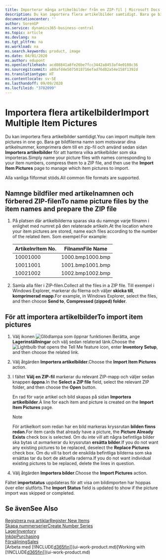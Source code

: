 ```yaml
---
title: Importerar många artikelbilder från en ZIP-fil | Microsoft Docs
description: Du kan importera flera artikelbilder samtidigt. Bara ge bildfilerna namn som motsvarar dina artikelnummer, komprimera dem till en zip-fil och använd sedan sidan Importera artikelbilder för att hantera vilka artikelbilder som ska importeras.
documentationcenter: ''
author: SorenGP
ms.service: dynamics365-business-central
ms.topic: article
ms.devlang: na
ms.tgt_pltfrm: na
ms.workload: na
ms.search.keywords: product, image
ms.date: 04/01/2020
ms.author: edupont
ms.openlocfilehash: acd08841a8fe26be7fcc3442a8453af4e0108c36
ms.sourcegitcommit: a80afd4e5075018716efad76d82a54e158f1392d
ms.translationtype: HT
ms.contentlocale: sv-SE
ms.lasthandoff: 09/09/2020
ms.locfileid: "3782099"
---
```

# <a name="import-multiple-item-pictures"></a><span data-ttu-id="e529b-104">Importera flera artikelbilder</span><span class="sxs-lookup"><span data-stu-id="e529b-104">Import Multiple Item Pictures</span></span>
<span data-ttu-id="e529b-105">Du kan importera flera artikelbilder samtidigt.</span><span class="sxs-lookup"><span data-stu-id="e529b-105">You can import multiple item pictures in one go.</span></span> <span data-ttu-id="e529b-106">Bara ge bildfilerna namn som motsvarar dina artikelnummer, komprimera dem till en zip-fil och använd sedan sidan **Importera artikelbilder** för att hantera vilka artikelbilder som ska importeras.</span><span class="sxs-lookup"><span data-stu-id="e529b-106">Simply name your picture files with names corresponding to your item numbers, compress them to a ZIP file, and then use the **Import Item Pictures** page to manage which item pictures to import.</span></span>

<span data-ttu-id="e529b-107">Alla vanliga filformat stöds.</span><span class="sxs-lookup"><span data-stu-id="e529b-107">All common file formats are supported.</span></span>

## <a name="to-name-picture-files-by-the-item-names-and-prepare-the-zip-file"></a><span data-ttu-id="e529b-108">Namnge bildfiler med artikelnamnen och förbered ZIP-filen</span><span class="sxs-lookup"><span data-stu-id="e529b-108">To name picture files by the item names and prepare the ZIP file</span></span>
1. <span data-ttu-id="e529b-109">På platsen där artikelbilderna sparas ska du namnge varje filnamn i enlighet med numret på den relaterade artikeln.</span><span class="sxs-lookup"><span data-stu-id="e529b-109">At the location where your item pictures are stored, name each files according to the number of the related item.</span></span> <span data-ttu-id="e529b-110">Som exempel:</span><span class="sxs-lookup"><span data-stu-id="e529b-110">For example:</span></span>

    |<span data-ttu-id="e529b-111">Artikelnr</span><span class="sxs-lookup"><span data-stu-id="e529b-111">Item No.</span></span>|<span data-ttu-id="e529b-112">Filnamn</span><span class="sxs-lookup"><span data-stu-id="e529b-112">File Name</span></span>|
    |-|-|
    |<span data-ttu-id="e529b-113">1000</span><span class="sxs-lookup"><span data-stu-id="e529b-113">1000</span></span>|<span data-ttu-id="e529b-114">1000.bmp</span><span class="sxs-lookup"><span data-stu-id="e529b-114">1000.bmp</span></span>|
    |<span data-ttu-id="e529b-115">1001</span><span class="sxs-lookup"><span data-stu-id="e529b-115">1001</span></span>|<span data-ttu-id="e529b-116">1001.bmp</span><span class="sxs-lookup"><span data-stu-id="e529b-116">1001.bmp</span></span>|
    |<span data-ttu-id="e529b-117">1002</span><span class="sxs-lookup"><span data-stu-id="e529b-117">1002</span></span>|<span data-ttu-id="e529b-118">1002.bmp</span><span class="sxs-lookup"><span data-stu-id="e529b-118">1002.bmp</span></span>|

2. <span data-ttu-id="e529b-119">Samla alla filer i ZIP-filen.</span><span class="sxs-lookup"><span data-stu-id="e529b-119">Collect all the files in a ZIP file.</span></span> <span data-ttu-id="e529b-120">Till exempel i Windows Explorer, markerar du filerna och väljer **skicka till**, **komprimerad mapp**.</span><span class="sxs-lookup"><span data-stu-id="e529b-120">For example, in Windows Explorer, select the files, and then choose **Send to**, **Compressed (zipped) folder**.</span></span>     

## <a name="to-import-item-pictures"></a><span data-ttu-id="e529b-121">För att importera artikelbilder</span><span class="sxs-lookup"><span data-stu-id="e529b-121">To import item pictures</span></span>
1. <span data-ttu-id="e529b-122">Välj ikonen ![Glödlampa som öppnar funktionen Berätta](media/ui-search/search_small.png "Berätta vad du vill göra"), ange **Lagerinställningar** och välj sedan relaterad länk.</span><span class="sxs-lookup"><span data-stu-id="e529b-122">Choose the ![Lightbulb that opens the Tell Me feature](media/ui-search/search_small.png "Tell me what you want to do") icon, enter **Inventory Setup**, and then choose the related link.</span></span>
2. <span data-ttu-id="e529b-123">Välj åtgärden **Importera artikelbilder**.</span><span class="sxs-lookup"><span data-stu-id="e529b-123">Choose the **Import Item Pictures** action.</span></span>
3. <span data-ttu-id="e529b-124">I fältet **Välj en ZIP-fil** markerar du relevant ZIP-mapp och väljer sedan knappen **öppna**.</span><span class="sxs-lookup"><span data-stu-id="e529b-124">In the **Select a ZIP file** field, select the relevant ZIP folder, and then choose the **Open** button.</span></span>

    <span data-ttu-id="e529b-125">En rad för varje artikel och bild skapas på sidan **Importera artikelbilder**.</span><span class="sxs-lookup"><span data-stu-id="e529b-125">A line for each item and picture is created on the **Import Item Pictures** page.</span></span>

    > [!NOTE]
    > <span data-ttu-id="e529b-126">För artikelkort som redan har en bild markeras kryssrutan **bilden finns redan**.</span><span class="sxs-lookup"><span data-stu-id="e529b-126">For item cards that already have a picture, the **Picture Already Exists** check box is selected.</span></span> <span data-ttu-id="e529b-127">Om du inte vill att några befintliga bilder ska bytas ut avmarkerar du kryssrutan **ersätta bilder**.</span><span class="sxs-lookup"><span data-stu-id="e529b-127">If you do not want any existing pictures to be replaced, deselect the **Replace Pictures** check box.</span></span> <span data-ttu-id="e529b-128">Om du vill ta bort de enskilda befintliga bilderna som ska ersättas tar du bort de aktuella raderna.</span><span class="sxs-lookup"><span data-stu-id="e529b-128">If you do not want individual existing pictures to be replaced, delete the lines in question.</span></span>

3. <span data-ttu-id="e529b-129">Välj åtgärden **Importera bilder**.</span><span class="sxs-lookup"><span data-stu-id="e529b-129">Choose the **Import Pictures** action.</span></span>

<span data-ttu-id="e529b-130">Fältet **importstatus** uppdateras för att visa om bildimporten har hoppas över eller slutförts.</span><span class="sxs-lookup"><span data-stu-id="e529b-130">The **Import Status** field is updated to show if the picture import was skipped or completed.</span></span>       

## <a name="see-also"></a><span data-ttu-id="e529b-131">Se även</span><span class="sxs-lookup"><span data-stu-id="e529b-131">See Also</span></span>
[<span data-ttu-id="e529b-132">Registrera nya artiklar</span><span class="sxs-lookup"><span data-stu-id="e529b-132">Register New Items</span></span>](inventory-how-register-new-items.md)  
[<span data-ttu-id="e529b-133">Skapa nummerserier</span><span class="sxs-lookup"><span data-stu-id="e529b-133">Create Number Series</span></span>](ui-create-number-series.md)  
[<span data-ttu-id="e529b-134">Lager</span><span class="sxs-lookup"><span data-stu-id="e529b-134">Inventory</span></span>](inventory-manage-inventory.md)  
[<span data-ttu-id="e529b-135">Inköp</span><span class="sxs-lookup"><span data-stu-id="e529b-135">Purchasing</span></span>](purchasing-manage-purchasing.md)  
[<span data-ttu-id="e529b-136">Försäljning</span><span class="sxs-lookup"><span data-stu-id="e529b-136">Sales</span></span>](sales-manage-sales.md)  
<span data-ttu-id="e529b-137">[Arbeta med [!INCLUDE[d365fin](includes/d365fin_md.md)]](ui-work-product.md)</span><span class="sxs-lookup"><span data-stu-id="e529b-137">[Working with [!INCLUDE[d365fin](includes/d365fin_md.md)]](ui-work-product.md)</span></span>
